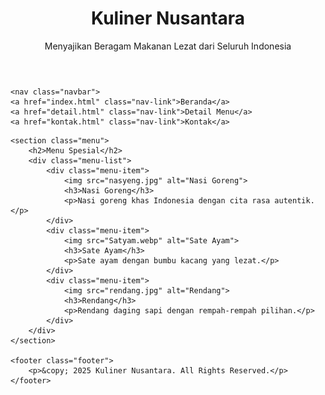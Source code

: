 <!DOCTYPE html>
<html lang="id">
<head>
    <meta charset="UTF-8">
    <meta name="viewport" content="width=device-width, initial-scale=1.0">
    <title>Kuliner Nusantara</title>
    <link rel="stylesheet" href="webasep.css">
</head>
<body>
    <header class="header">
        <h1>Kuliner Nusantara</h1>
        <p>Menyajikan Beragam Makanan Lezat dari Seluruh Indonesia</p>
    </header>

    <nav class="navbar">
    <a href="index.html" class="nav-link">Beranda</a>
    <a href="detail.html" class="nav-link">Detail Menu</a>
    <a href="kontak.html" class="nav-link">Kontak</a>
</nav>

    <section class="menu">
        <h2>Menu Spesial</h2>
        <div class="menu-list">
            <div class="menu-item">
                <img src="nasyeng.jpg" alt="Nasi Goreng">
                <h3>Nasi Goreng</h3>
                <p>Nasi goreng khas Indonesia dengan cita rasa autentik.</p>
            </div>
            <div class="menu-item">
                <img src="Satyam.webp" alt="Sate Ayam">
                <h3>Sate Ayam</h3>
                <p>Sate ayam dengan bumbu kacang yang lezat.</p>
            </div>
            <div class="menu-item">
                <img src="rendang.jpg" alt="Rendang">
                <h3>Rendang</h3>
                <p>Rendang daging sapi dengan rempah-rempah pilihan.</p>
            </div>
        </div>
    </section>

    <footer class="footer">
        <p>&copy; 2025 Kuliner Nusantara. All Rights Reserved.</p>
    </footer>
</body>
</html>
